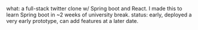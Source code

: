 what: a full-stack twitter clone w/ Spring boot and React. I made this to learn Spring boot in ~2 weeks of university break.
status: early, deployed a very early prototype, can add features at a later date.
